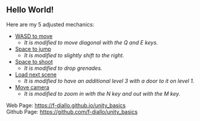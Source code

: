 ## Hello World!  

Here are my 5 adjusted mechanics:
- [WASD to move](build_webgl_wasd_movement)
    - *It is modified to move diagonal with the Q and E keys.*
- [Space to jump](build_webgl_space2jump)
    - *It is modified to slightly shift to the right.*
- [Space to shoot](build_webgl_space2shoot)
    - *It is modified to drop grenades.*
- [Load next scene](build_webgl_load_next_scene)
    - *It is modified to have an additional level 3 with a door to it on level 1.*
- [Move camera](build_webgl_move_camera)
    - *It is modified to zoom in with the N key and out with the M key.*  

Web Page: <https://f-diallo.github.io/unity_basics>  
Github Page: <https://github.com/f-diallo/unity_basics>